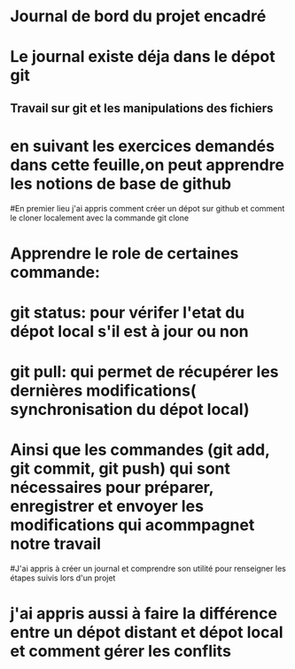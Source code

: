 # Journal de bord du projet encadré 

# Le journal existe déja dans le dépot git 

## Travail sur git et les manipulations des fichiers
# en suivant les exercices demandés dans cette feuille,on peut apprendre les notions de base de github

#En premier lieu j'ai appris comment créer un dépot sur github et comment le cloner localement avec la commande git clone
# Apprendre le role de certaines commande:
# git status: pour vérifer l'etat du dépot local s'il est à jour ou non
# git pull: qui permet de récupérer les dernières modifications( synchronisation du dépot local) 
# Ainsi que les commandes (git add, git commit, git push) qui sont nécessaires pour préparer, enregistrer et envoyer les modifications qui acommpagnet notre travail

#J'ai appris à créer un journal et comprendre son utilité pour renseigner les étapes suivis lors  d'un projet 
# j'ai appris aussi à faire la différence entre un dépot distant et dépot local et comment gérer les conflits 
